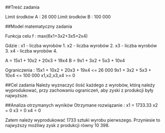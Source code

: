 ##Treść zadania

Limit środków A : 26 000
Limit środków B : 100 000

##Model matematyczny zadania

Funkcja celu f : max(6x1+3x2+3x5+2x4)

Gdzie :
x1 - liczba wyrobów 1.
x2 - liczba wyrobów 2.
x3 - liczba wyrobów 3.
x4 - liczba wyrobów 4.

A = 15x1 + 10x2 + 20x3 + 19x4
B = 9x1 + 3x2 + 5x3 + 10x4

Ograniczenia :
15x1 + 10x2 + 20x3 + 19x4 <= 26 000
9x1 + 3x2 + 5x3 + 10x4 <= 100 000
x1,x2,x3,x4 >= 0

##Cel zadania
Należy wyznaczyć ilość każdego z wyrobów, którą należy wyprodukować, przy zachowaniu ograniczeń, aby zyski z produkcji były najwyższe.               

##Analiza otrzymanych wyników
Otrzymane rozwiązanie :
x1 = 1733.33
x2 = 0
x3 = 0
x4 = 0

Zatem należy wyprodukować 1733 sztuki wyrobu pierwszego. Przyniesie to najwyższy możliwy zysk z produkcji równy 10 398.

